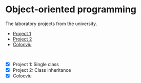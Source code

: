 # Object-oriented programming

The laboratory projects from the university.

- [Project 1](Proiect1/)
- [Project 2](Proiect2/)
- [Colocviu](Colocviu/)
</br>

- [X] Project 1: Single class
- [X] Project 2: Class inheritance
- [X] Colocviu
